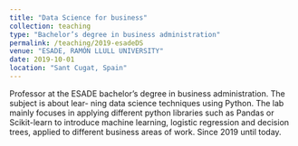 ```yaml
---
title: "Data Science for business"
collection: teaching
type: "Bachelor’s degree in business administration"
permalink: /teaching/2019-esadeDS
venue: "ESADE, RAMÓN LLULL UNIVERSITY"
date: 2019-10-01
location: "Sant Cugat, Spain"
---
```


Professor at the ESADE bachelor’s degree in business administration. The subject is about lear-
ning data science techniques using Python. The lab mainly focuses in applying different python
libraries such as Pandas or Scikit-learn to introduce machine learning, logistic regression and
decision trees, applied to different business areas of work. Since 2019 until today.